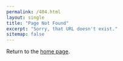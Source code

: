 ```yaml
---
permalink: /404.html
layout: single
title: "Page Not Found"
excerpt: "Sorry, that URL doesn't exist."
sitemap: false
---
```


Return to the [home page](/).


